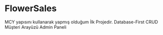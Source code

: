# FlowerSales

MCY yapısını kullanarak yapmış olduğum İlk Projedir.
Database-First 
CRUD
Müşteri Arayüzü
Admin Paneli
